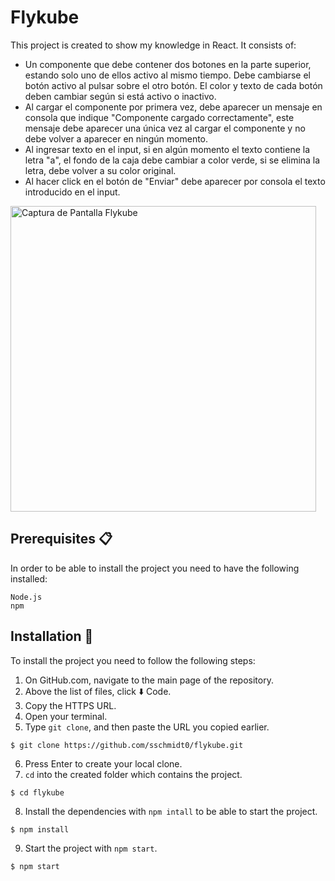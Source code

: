 # Flykube

This project is created to show my knowledge in React. It consists of:
- Un componente que debe contener dos botones en la parte superior, estando solo uno de ellos activo al mismo tiempo. Debe cambiarse el botón activo
al pulsar sobre el otro botón. El color y texto de cada botón deben cambiar según si está activo o inactivo.
- Al cargar el componente por primera vez, debe aparecer un mensaje en consola que indique "Componente cargado correctamente", este mensaje debe aparecer una única vez al cargar el componente y no debe volver a aparecer en ningún momento.
- Al ingresar texto en el input, si en algún momento el texto contiene la letra "a", el fondo de la caja debe cambiar a color verde, si se elimina la letra,
debe volver a su color original.
- Al hacer click en el botón de "Enviar" debe aparecer por consola el texto introducido en el input.

<img width="489" alt="Captura de Pantalla Flykube" src="https://user-images.githubusercontent.com/47662713/148535094-154748b7-aebd-43da-8fe1-ef17f3fada15.png">


## Prerequisites 📋

In order to be able to install the project you need to have the following installed:

```
Node.js
npm
```

## Installation 🔧

To install the project you need to follow the following steps:

1. On GitHub.com, navigate to the main page of the repository.
2. Above the list of files, click ⬇️ Code.
3. Copy the HTTPS URL.
4. Open your terminal.
5. Type `git clone`, and then paste the URL you copied earlier.

```
$ git clone https://github.com/sschmidt0/flykube.git
```

6. Press Enter to create your local clone.
7. `cd` into the created folder which contains the project.

```
$ cd flykube
```

8. Install the dependencies with `npm intall` to be able to start the project.

```
$ npm install
```

9. Start the project with `npm start`.

```
$ npm start
```


